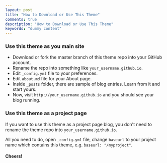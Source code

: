 ```yaml
---
layout: post
title: "How to Download or Use This Theme"
comments: true
description: "How to Download or Use This Theme"
keywords: "dummy content"
---
```


### Use this theme as you main site

- Download or fork the master branch of this theme repo into your GitHub account.
- Rename the repo into something like `your_username.github.io`.
- Edit `_config.yml` file to your preferences.
- Edit `about.md` file for your About page.
- Inside `_posts` folder, there are sample of blog entries. Learn from it and start yours.
- Now, visit `http://your_username.github.io` and you should see your blog running.

### Use this theme as a project page

If you want to use this theme as a project page blog, you don't need to rename the theme repo into `your_username.github.io`.

All you need to do, open `_config.yml` file, change `baseurl` to your project name which contains this theme, e.g. `baseurl: "/myproject"`.

#### Cheers!
